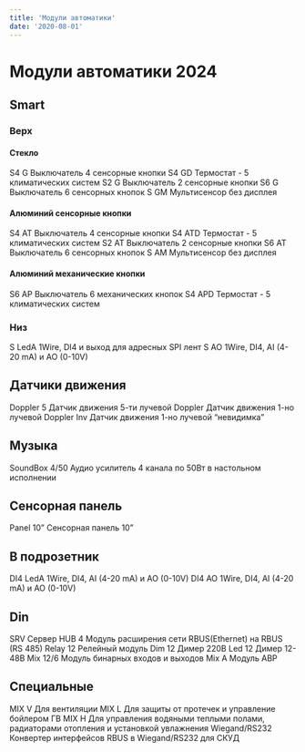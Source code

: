 ```yaml
---
title: 'Mодули автоматики'
date: '2020-08-01'
---
```


# Mодули автоматики 2024

## Smart

### Верх

#### Стекло

S4 G Выключатель 4 сенсорные кнопки
S4 GD Термостат - 5 климатических систем
S2 G Выключатель 2 сенсорные кнопки
S6 G Выключатель 6 сенсорных кнопок
S GM Мультисенсор без дисплея

#### Алюминий сенсорные кнопки

S4 AT Выключатель 4 сенсорные кнопки
S4 ATD Термостат - 5 климатических систем
S2 AT Выключатель 2 сенсорные кнопки
S6 AT Выключатель 6 сенсорных кнопок
S AM Мультисенсор без дисплея

#### Алюминий механические кнопки

S6 AP Выключатель 6 механических кнопок
S4 APD Термостат - 5 климатических систем

### Низ

S LedA 1Wire, DI4 и выход для адресных SPI лент
S AO 1Wire, DI4, AI (4-20 mA) и AO (0-10V)

## Датчики движения

Doppler 5 Датчик движения 5-ти лучевой
Doppler Датчик движения 1-но лучевой
Doppler Inv Датчик движения 1-но лучевой “невидимка”

## Музыка

SoundBox 4/50 Аудио усилитель 4 канала по 50Вт в настольном исполнении

## Сенсорная панель

Panel 10” Сенсорная панель 10”

## В подрозетник

DI4 LedA 1Wire, DI4, AI (4-20 mA) и AO (0-10V)
DI4 AO 1Wire, DI4, AI (4-20 mA) и AO (0-10V)

## Din

SRV Сервер
HUB 4 Модуль расширения сети RBUS(Ethernet) на RBUS (RS 485)
Relay 12 Релейный модуль
Dim 12 Димер 220В
Led 12 Димер 12-48В
Mix 12/6 Модуль бинарных входов и выходов
Mix A Модуль АВР

## Специальные

MIX V Для вентиляции
MIX L Для защиты от протечек и управление бойлером ГВ
MIX H Для управления водяными теплыми полами, радиаторами отопления и установкой увлажнения
Wiegand/RS232 Конвертер интерфейсов RBUS в Wiegand/RS232 для СКУД
